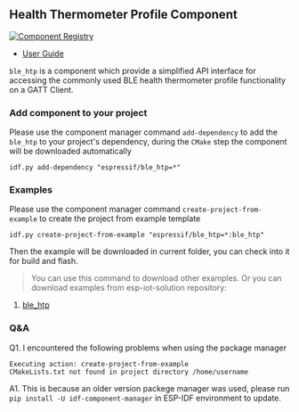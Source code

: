 ## Health Thermometer Profile Component

[![Component Registry](https://components.espressif.com/components/espressif/ble_htp/badge.svg)](https://components.espressif.com/components/espressif/ble_htp)

- [User Guide](https://docs.espressif.com/projects/espressif-esp-iot-solution/en/latest/bluetooth/ble_profiles.html)

``ble_htp`` is a component which provide a simplified API interface for accessing the commonly used BLE health thermometer profile functionality on a GATT Client.

### Add component to your project

Please use the component manager command `add-dependency` to add the `ble_htp` to your project's dependency, during the `CMake` step the component will be downloaded automatically

```
idf.py add-dependency "espressif/ble_htp=*"
```

### Examples

Please use the component manager command `create-project-from-example` to create the project from example template

```
idf.py create-project-from-example "espressif/ble_htp=*:ble_htp"
```

Then the example will be downloaded in current folder, you can check into it for build and flash.

> You can use this command to download other examples. Or you can download examples from esp-iot-solution repository:
1. [ble_htp](https://github.com/espressif/esp-iot-solution/tree/master/examples/bluetooth/ble_profiles/ble_htp)

### Q&A

Q1. I encountered the following problems when using the package manager

```
Executing action: create-project-from-example
CMakeLists.txt not found in project directory /home/username
```

A1. This is because an older version packege manager was used, please run `pip install -U idf-component-manager` in ESP-IDF environment to update.
